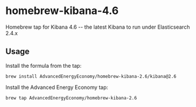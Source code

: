 # homebrew-kibana-4.6
Homebrew tap for Kibana 4.6 -- the latest Kibana to run under Elasticsearch 2.4.x

## Usage

Install the formula from the tap:

```
brew install AdvancedEnergyEconomy/homebrew-kibana-2.6/kibana@2.6 
```

Install the Advanced Energy Economy tap:

```
brew tap AdvancedEnergyEconomy/homebrew-kibana-2.6
```
